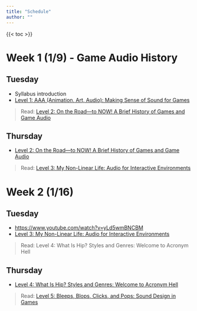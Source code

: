 ```yaml
---
title: "Schedule"
author: ""
---
```


{{< toc >}}

# Week 1 (1/9) - Game Audio History

## Tuesday

- Syllabus introduction
- [Level 1: AAA \(Animation, Art, Audio\): Making Sense of Sound for Games](../lectures/week-1/level-1/)

> Read: [Level 2: On the Road—to NOW! A Brief History of Games and Game Audio](https://learning.oreilly.com/library/view/the-essential-guide/9780415706704/xhtml/Ch02.xhtml)

## Thursday

- [Level 2: On the Road—to NOW! A Brief History of Games and Game Audio](../lectures/week-1/level-2/)

> Read: [Level 3: My Non-Linear Life: Audio for Interactive Environments](https://learning.oreilly.com/library/view/the-essential-guide/9780415706704/xhtml/Ch03.xhtml)

# Week 2 (1/16)

## Tuesday

- https://www.youtube.com/watch?v=yLd5wmBNCBM
- [Level 3: My Non-Linear Life: Audio for Interactive Environments](../lectures/week-2/level-3/)

> Read: Level 4: What Is Hip? Styles and Genres: Welcome to Acronym Hell

## Thursday

- [Level 4: What Is Hip? Styles and Genres: Welcome to Acronym Hell](../lectures/week-2/level-4/)

> Read: [Level 5: Bleeps, Blops, Clicks, and Pops: Sound Design in Games](x-devonthink-item://23D22D35-AF1E-4EE1-ABAE-1BD00AA2D0A6?page=91)

<!--
# Week 3 (1/23) - Sound Design

## Tuesday

- [Chapter 4 Quiz](x-devonthink-item://F0825194-21FA-4171-A6DF-726F83A9E48C)
- [Level 5: Bleeps, Blops, Clicks, and Pops: Sound Design in Games](x-devonthink-item://47B7000B-B77C-4329-A992-E3518463F022)

> [Exercise 1: Source or create sounds given an asset list](x-devonthink-item://0111F33B-60F2-469D-9EC0-AA3831DDC4F6) - find or record these sounds
> DUE by the next class

## Thursday

- [Chapter 5 Quiz](x-devonthink-item://69D3B798-EA05-49DC-91AD-CA8919387C47)
- [How to make Haunting Horror Sound Effects for UI / interfaces (includes free sounds!)](https://www.youtube.com/watch?v=XqadaqdKBEQ) - with samples
- [UI with Vital](https://www.youtube.com/watch?v=2h5iOE7Txys) - synthesized

> [Exercise 2: UI Sound Library](x-devonthink-item://5426ACC1-5C17-4036-8924-98C11E0682AE) - DUE next Tuesday

> Read: [Level 7: Do you Hear That Voice in My Head? Voice-Over for Games](x-devonthink-item://23D22D35-AF1E-4EE1-ABAE-1BD00AA2D0A6?page=125)

# Week 4 (1/30)

## Tuesday

- Studio introduction/review
  - Demo recording voice
- [Level 7: Do you Hear That Voice in My Head? Voice-Over for Games](x-devonthink-item://DCA688F7-7B56-412B-8B0A-783E4CFEE92D)

> [Exercise 3: Voice Over](x-devonthink-item://06F112C5-23F1-4DE0-A3AE-5754AE2021FD) - DUE next Tuesday 2/7

## Thursday

- [Chapter 7 Quiz](x-devonthink-item://BA2EC564-3D79-42C6-99DB-BEB4462403E8)
- Example game scene redesign with sound effects, dialogue, if any, and music
- Using Hyper Light Drifter as an example - [ The Sound of Hyper Light Drifter: Part 1 ](https://www.youtube.com/watch?v=zgM2g2PXRLE&list=PL1v3sC61W4445DvI6GGrPAnzHnK-c9CGH&index=3)
- Also, look over the suggestions from Akash about setting up Reaper for game sound design

> [Project 1: Game Scene Remix](x-devonthink-item://58A0791F-9B45-48B6-9630-ED8C48A69F35) - resound design a short cut scene; DUE Tuesday 2/14

# Week 5 (2/6)

## Tuesday

- Creature sound design
  - [How to Make Monster Sounds with your Voice](https://youtu.be/7b6D3QQIpX8)
  - [Designing A Monster Roar With Balloons???](https://www.youtube.com/watch?v=SJsQLw1FuRI&t=40s)

> Sound design requests for the next class?

## Thursday

- [How to create Fire and Ice Magic Sound Effects - Sound Design Workshop with Chase Steele](https://www.youtube.com/watch?v=aedUJ_0o-go&t=654s)

> Read: [Level 6: Compose Yourself! The Art of Composing for Games](x-devonthink-item://23D22D35-AF1E-4EE1-ABAE-1BD00AA2D0A6?page=113)

# Week 6 (2/13) - Composing Music

## Tuesday

- [Level 6: Compose Yourself! The Art of Composing for Games](x-devonthink-item://F5F2DDD5-791D-4E27-9639-9DF470BEA300)
- More details: https://www.youtube.com/c/8bitMusicTheory

> Read: [Level 9: The Early Bird Gets the Worm: Preparing Your Audio](x-devonthink-item://23D22D35-AF1E-4EE1-ABAE-1BD00AA2D0A6?page=159)

## Thursday

- [Chapter 6](x-devonthink-item://1CE9096C-AF5A-4CCC-B134-A5D6A3325C43)
- [Interactive Game Music Basics in Reaper & Wwise - Demo by Carlos Eiene ](https://www.youtube.com/watch?v=wnJH022Z6Mg)
- [(10) Wwise Music Tutorial - Branching and Layering with Transitions - YouTube](https://www.youtube.com/watch?v=9g3H3WaxUM8)
- [Level 9: The Early Bird Gets the Worm: Preparing Your Audio](x-devonthink-item://5EB49E4F-8487-4458-8382-15C35B140260)

> Read: [Level 10: ‘Silly Human…’: How Game Engines Think](x-devonthink-item://23D22D35-AF1E-4EE1-ABAE-1BD00AA2D0A6?page=167)

# Week 7 (2/20) - Audio Implementation

## Tuesday

- [Chapter 9 Quiz](x-devonthink-item://E74F318E-F691-401B-985F-0BA54A71FF52)
- Project 1 due - watch game clips in class
- [Level 10: ‘Silly Human…’: How Game Engines Think](x-devonthink-item://4767377B-0F49-4E80-9448-FE08484FBBB5)

> Read: [Level 8: Meet the Middleman: Understanding Audio Middleware](x-devonthink-item://23D22D35-AF1E-4EE1-ABAE-1BD00AA2D0A6?page=141)

## Thursday

- [Chapter 10 Quiz](x-devonthink-item://FAA6494E-0D1C-4803-AAF4-53E6418F29E2)
- [Level 8: Meet the Middleman: Understanding Audio Middleware](x-devonthink-item://23E390E6-A37E-41DF-AF8F-E0CF272E6491)

> Homework: Download and Install the Unity Hub and Wwise Launcher. Instructions here: [Game Audio with Unity and Wwise Part 1: Intro and Installation](x-devonthink-item://E8912CA4-3E85-4798-B77C-A1EC61126FCC?section=installation). It is VERY important to do this ahead of time. If we all try to download these simultaneously, the network will cry!

# Week 8 (2/27)

## Tuesday

- [Chapter 8 Quiz](x-devonthink-item://8C5472FE-52F8-4855-9A31-A0504FAAA223)
- [Game Audio with Unity and Wwise Part 1: Intro and Installation](x-devonthink-item://E8912CA4-3E85-4798-B77C-A1EC61126FCC)
- [Level 11: Unify My World: Audio in Unity 3D](x-devonthink-item://23D22D35-AF1E-4EE1-ABAE-1BD00AA2D0A6?page=179)

// TODO: take some notes on these videos to better understand what to do for projects

> Go [here](x-devonthink-item://203BCE38-5570-4868-BF4F-ED46C709689F?section=thesoundswewilluse) for instructions to download the sounds we'll use for our project. This collection si quite large, so you must download it before class.
> [Project 2: First Person actions in Wwise](x-devonthink-item://BF92422A-DDC8-462B-8668-4692381000EE) - DUE 3/21, after spring break

## Thursday

- [Part 2: Let there be Sound!](x-devonthink-item://203BCE38-5570-4868-BF4F-ED46C709689F)

# Week 9 (3/6)

## Tuesday

- [Part 3: Position, Attenuation, and Profiling](x-devonthink-item://8D30D068-B166-43D6-9FE6-E3ED19EC86BD)

## Thursday

[(116) Game Audio with Unity and Wwise Part 4: Random Containers, Switches and Basic Scripting - YouTube](https://www.youtube.com/watch?v=UH7OEm_g9Mg&list=PLzlEBXWjqM97U5rHMERc82sTXRBoSB_Fu&index=4)

> Another implementation project will be due at the end of week 12, one game scene including first-person actions, ambiance, etc. Make sure it covers all the elements we learned from the Wagner videos: random containers, switches, states, game states, blend containers, audio buses, mixing, and reverb zones. Use a scene from one of the example games you found.

# Week 10 (3/13)

- Spring Break - No Classes

# Week 11 (3/20)

## Tuesday

- Project 2 DUE

[(116) Game Audio with Unity and Wwise Part 5: Position Types, States, Game Parameters and Blend Containers - YouTube](https://www.youtube.com/watch?v=9HnVMWix0Sw&list=PLzlEBXWjqM97U5rHMERc82sTXRBoSB_Fu&index=5)

## Thursday

[(116) Game Audio with Unity and Wwise Part 6: Audio Buses, Mixing, and Reverb Zones - YouTube](https://www.youtube.com/watch?v=st9YiYqDWV0&list=PLzlEBXWjqM97U5rHMERc82sTXRBoSB_Fu&index=6)

# Week 12 (3/27)

## Tuesday

[(116) Game Audio with Unity and Wwise Part 7: Interactive Music - YouTube](https://www.youtube.com/watch?v=dPWLq48cBOo&list=PLzlEBXWjqM97U5rHMERc82sTXRBoSB_Fu&index=7)

## Thursday

- Project 3 DUE - present projects and play through a build of each project as a class.

# Week 13 (4/3) - Start final

## Tuesday

- Playtest games from the game design student's final projects.
- Give a few options from the more complex example games from other schools if the DSU ones are not finished enough.
- Pick a group of 3-4 and a game you would like to work on.
- Propose a section of the game that includes an appropriate difficulty level.

## Thursday

- Meet to work on projects
- Integrate Wwise and ReaWwise if we haven't already.

# Week 14 (4/10)

## Tuesday

- Meet to work on projects

## Thursday

- Meet to work on projects

# Week 15 (4/17)

## Tuesday

- Meet to work on projects

## Thursday

- Meet to work on projects

# Week 16 (4/24)

> Exam - Thursday, May 4th 1:00 - 3:00 pm -->
